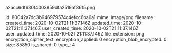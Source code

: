 a2acc6df630f4003859dfa2519af86f5.png

id: 80042a7dc3b946979574c4efcc6ba6a1
mime: image/png
filename: 
created_time: 2020-10-02T21:11:37.146Z
updated_time: 2020-10-02T21:11:37.146Z
user_created_time: 2020-10-02T21:11:37.146Z
user_updated_time: 2020-10-02T21:11:37.146Z
file_extension: png
encryption_cipher_text: 
encryption_applied: 0
encryption_blob_encrypted: 0
size: 85850
is_shared: 0
type_: 4